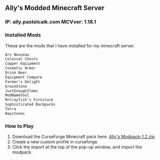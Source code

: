 ## Ally's Modded Minecraft Server

### IP: ally.pastelcaik.com MCVver: 1.18.1

### Installed Mods

These are the mods that I have installed for my minecraft server.

```markdown
Ars Nouveau
Colossal Chests
Copper Equipment
Cosmetic Armor
Drink Beer
Equipment Compare
Farmer's Delight
GraveStone
JustEnoughItems
ModNameTool
MrCrayfish's Furniture
Sophisticated Backpacks
Tetra
Waystones
```


### How to Play

1. Download the CurseForge Minecraft pack here. [Ally's Modpack-1.2.zip](https://github.com/sjaeledyr/ally.pastelcaik.com/files/7959482/Ally.s.Modpack-1.2.zip)
2. Create a new custom profile in curseforge.
3. Click the import at the top of the pop-up window, and import the modpack.
